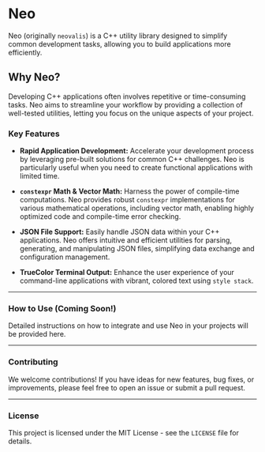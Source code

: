 # Neo

Neo (originally `neovalis`) is a C++ utility library designed to simplify common development tasks, allowing you to build applications more efficiently.

## Why Neo?

Developing C++ applications often involves repetitive or time-consuming tasks. Neo aims to streamline your workflow by providing a collection of well-tested utilities, letting you focus on the unique aspects of your project.

### Key Features

* **Rapid Application Development:** Accelerate your development process by leveraging pre-built solutions for common C++ challenges. Neo is particularly useful when you need to create functional applications with limited time.

* **`constexpr` Math & Vector Math:** Harness the power of compile-time computations. Neo provides robust `constexpr` implementations for various mathematical operations, including vector math, enabling highly optimized code and compile-time error checking.

* **JSON File Support:** Easily handle JSON data within your C++ applications. Neo offers intuitive and efficient utilities for parsing, generating, and manipulating JSON files, simplifying data exchange and configuration management.

* **TrueColor Terminal Output:** Enhance the user experience of your command-line applications with vibrant, colored text using `style stack`.

---

### How to Use (Coming Soon!)

Detailed instructions on how to integrate and use Neo in your projects will be provided here.

---

### Contributing

We welcome contributions! If you have ideas for new features, bug fixes, or improvements, please feel free to open an issue or submit a pull request.

---

### License

This project is licensed under the MIT License - see the `LICENSE` file for details.